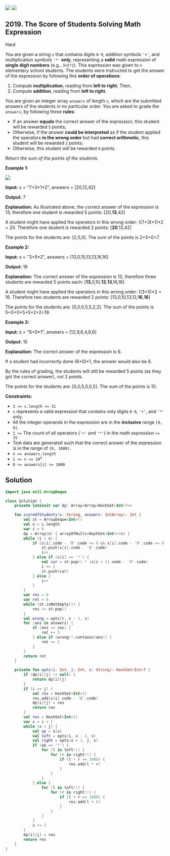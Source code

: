[![](https://img.shields.io/github/stars/javadev/LeetCode-in-Kotlin?label=Stars&style=flat-square)](https://github.com/javadev/LeetCode-in-Kotlin)
[![](https://img.shields.io/github/forks/javadev/LeetCode-in-Kotlin?label=Fork%20me%20on%20GitHub%20&style=flat-square)](https://github.com/javadev/LeetCode-in-Kotlin/fork)

## 2019\. The Score of Students Solving Math Expression

Hard

You are given a string `s` that contains digits `0-9`, addition symbols `'+'`, and multiplication symbols `'*'` **only**, representing a **valid** math expression of **single digit numbers** (e.g., `3+5*2`). This expression was given to `n` elementary school students. The students were instructed to get the answer of the expression by following this **order of operations**:

1.  Compute **multiplication**, reading from **left to right**; Then,
2.  Compute **addition**, reading from **left to right**.

You are given an integer array `answers` of length `n`, which are the submitted answers of the students in no particular order. You are asked to grade the `answers`, by following these **rules**:

*   If an answer **equals** the correct answer of the expression, this student will be rewarded `5` points;
*   Otherwise, if the answer **could be interpreted** as if the student applied the operators **in the wrong order** but had **correct arithmetic**, this student will be rewarded `2` points;
*   Otherwise, this student will be rewarded `0` points.

Return _the sum of the points of the students_.

**Example 1:**

![](https://assets.leetcode.com/uploads/2021/09/17/student_solving_math.png)

**Input:** s = "7+3\*1\*2", answers = [20,13,42]

**Output:** 7

**Explanation:** As illustrated above, the correct answer of the expression is 13, therefore one student is rewarded 5 points: [20,**13**,42] 

A student might have applied the operators in this wrong order: ((7+3)\*1)\*2 = 20. Therefore one student is rewarded 2 points: [**20**,13,42] 

The points for the students are: [2,5,0]. The sum of the points is 2+5+0=7.

**Example 2:**

**Input:** s = "3+5\*2", answers = [13,0,10,13,13,16,16]

**Output:** 19

**Explanation:** The correct answer of the expression is 13, therefore three students are rewarded 5 points each: [**13**,0,10,**13**,**13**,16,16]

A student might have applied the operators in this wrong order: ((3+5)\*2 = 16. Therefore two students are rewarded 2 points: [13,0,10,13,13,**16**,**16**] 

The points for the students are: [5,0,0,5,5,2,2]. The sum of the points is 5+0+0+5+5+2+2=19.

**Example 3:**

**Input:** s = "6+0\*1", answers = [12,9,6,4,8,6]

**Output:** 10

**Explanation:** The correct answer of the expression is 6. 

If a student had incorrectly done (6+0)\*1, the answer would also be 6. 

By the rules of grading, the students will still be rewarded 5 points (as they got the correct answer), not 2 points. 

The points for the students are: [0,0,5,0,0,5]. The sum of the points is 10.

**Constraints:**

*   `3 <= s.length <= 31`
*   `s` represents a valid expression that contains only digits `0-9`, `'+'`, and `'*'` only.
*   All the integer operands in the expression are in the **inclusive** range `[0, 9]`.
*   `1 <=` The count of all operators (`'+'` and `'*'`) in the math expression `<= 15`
*   Test data are generated such that the correct answer of the expression is in the range of `[0, 1000]`.
*   `n == answers.length`
*   <code>1 <= n <= 10<sup>4</sup></code>
*   `0 <= answers[i] <= 1000`

## Solution

```kotlin
import java.util.ArrayDeque

class Solution {
    private lateinit var dp: Array<Array<HashSet<Int>?>>

    fun scoreOfStudents(s: String, answers: IntArray): Int {
        val st = ArrayDeque<Int>()
        val n = s.length
        var i = 0
        dp = Array(n) { arrayOfNulls<HashSet<Int>>(n) }
        while (i < n) {
            if (s[i].code - '0'.code >= 0 && s[i].code - '9'.code <= 0) {
                st.push(s[i].code - '0'.code)
                i++
            } else if (s[i] == '*') {
                val cur = st.pop() * (s[i + 1].code - '0'.code)
                i += 2
                st.push(cur)
            } else {
                i++
            }
        }
        var res = 0
        var ret = 0
        while (st.isNotEmpty()) {
            res += st.pop()
        }
        val wrong = opts(0, n - 1, s)
        for (ans in answers) {
            if (ans == res) {
                ret += 5
            } else if (wrong!!.contains(ans)) {
                ret += 2
            }
        }
        return ret
    }

    private fun opts(i: Int, j: Int, s: String): HashSet<Int>? {
        if (dp[i][j] != null) {
            return dp[i][j]
        }
        if (i == j) {
            val res = HashSet<Int>()
            res.add(s[i].code - '0'.code)
            dp[i][j] = res
            return res
        }
        val res = HashSet<Int>()
        var x = i + 1
        while (x < j) {
            val op = s[x]
            val left = opts(i, x - 1, s)
            val right = opts(x + 1, j, s)
            if (op == '*') {
                for (l in left!!) {
                    for (r in right!!) {
                        if (l * r <= 1000) {
                            res.add(l * r)
                        }
                    }
                }
            } else {
                for (l in left!!) {
                    for (r in right!!) {
                        if (l + r <= 1000) {
                            res.add(l + r)
                        }
                    }
                }
            }
            x += 2
        }
        dp[i][j] = res
        return res
    }
}
```
